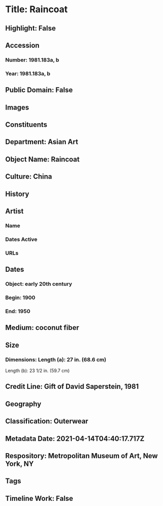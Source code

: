 # Title: Raincoat
## Highlight: False
## Accession
### Number: 1981.183a, b
### Year: 1981.183a, b
## Public Domain: False
## Images
## Constituents
## Department: Asian Art
## Object Name: Raincoat
## Culture: China
## History
## Artist
### Name
### Dates Active
### URLs
## Dates
### Object: early 20th century
### Begin: 1900
### End: 1950
## Medium: coconut fiber
## Size
### Dimensions: Length (a): 27 in. (68.6 cm)
Length (b): 23 1/2 in. (59.7 cm)
## Credit Line: Gift of David Saperstein, 1981
## Geography
## Classification: Outerwear
## Metadata Date: 2021-04-14T04:40:17.717Z
## Respository: Metropolitan Museum of Art, New York, NY
## Tags
## Timeline Work: False